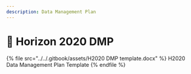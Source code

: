 ```yaml
---
description: Data Management Plan
---
```


# 🔴 Horizon 2020 DMP

{% file src="../../.gitbook/assets/H2020 DMP template.docx" %}
H2020 Data Management Plan Template
{% endfile %}
